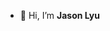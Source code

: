 - 👋 Hi, I’m **Jason Lyu**

<!---
lyuzaw/lyuzaw is a ✨ special ✨ repository because its `README.md` (this file) appears on your GitHub profile.
You can click the Preview link to take a look at your changes.
--->
